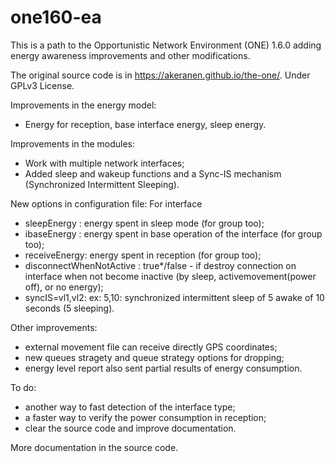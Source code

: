 # one160-ea
This is a path to the Opportunistic Network Environment (ONE) 1.6.0 adding energy awareness improvements and other modifications.

The original source code is in https://akeranen.github.io/the-one/.
Under GPLv3 License.

Improvements in the energy model:
- Energy for reception, base interface energy, sleep energy.

Improvements in the modules:
- Work with multiple network interfaces;
- Added sleep and wakeup functions and a Sync-IS mechanism (Synchronized Intermittent Sleeping).

New options in configuration file:
For interface
- sleepEnergy : energy spent in sleep mode (for group too);
- ibaseEnergy : energy spent in base operation of the interface (for group too);
- receiveEnergy: energy spent in reception (for group too);
- disconnectWhenNotActive : true*/false - if destroy connection on interface when not become inactive (by sleep, activemovement(power off), or no energy);
- syncIS=vl1,vl2: ex: 5,10: synchronized intermittent sleep of 5 awake of 10 seconds (5 sleeping).

Other improvements:
- external movement file can receive directly GPS coordinates;
- new queues stragety and queue strategy options for dropping; 
- energy level report also sent partial results of energy consumption.

To do:
- another way to fast detection of the interface type;
- a faster way to verify the power consumption in reception;
- clear the source code and improve documentation.

More documentation in the source code.


